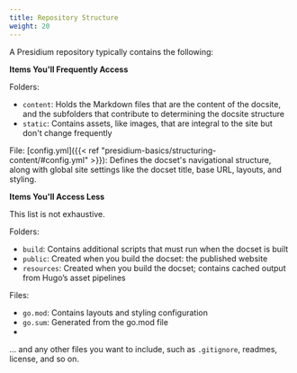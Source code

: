 ```yaml
---
title: Repository Structure
weight: 20
---
```

A Presidium repository typically contains the following:

**Items You'll Frequently Access**

Folders:
* `content`: Holds the Markdown files that are the content of the docsite, and the  subfolders that contribute to determining the docsite structure
* `static`: Contains assets, like images, that are integral to the site but don't change frequently

File: [config.yml]({{< ref "presidium-basics/structuring-content/#config.yml" >}}): Defines the docset's navigational structure, along with global site settings like the docset title, base URL, layouts, and styling.

**Items You'll Access Less**

This list is not exhaustive.

Folders:
* `build`: Contains additional scripts that must run when the docset is built
* `public`: Created when you build the docset: the published website
* `resources`: Created when you build the docset; contains cached output from Hugo’s asset pipelines

Files:
* `go.mod`: Contains layouts and styling configuration
* `go.sum`: Generated from the go.mod file
* 
… and any other files you want to include, such as `.gitignore`, readmes, license, and so on.
<!--<span style="color:purple">**Reviewers:** -->